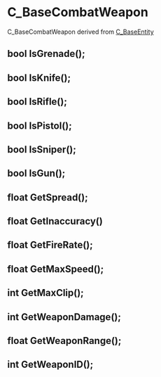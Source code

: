 # C\_BaseCombatWeapon

C\_BaseCombatWeapon derived from [C\_BaseEntity](c_baseentity.md)

## bool IsGrenade\(\);

## bool IsKnife\(\);

## bool IsRifle\(\);

## bool IsPistol\(\);

## bool IsSniper\(\);

## bool IsGun\(\);

## float GetSpread\(\);

## float GetInaccuracy\(\)

## float GetFireRate\(\);

## float GetMaxSpeed\(\);

## int GetMaxClip\(\);

## int GetWeaponDamage\(\);

## float GetWeaponRange\(\);

## int GetWeaponID\(\);

